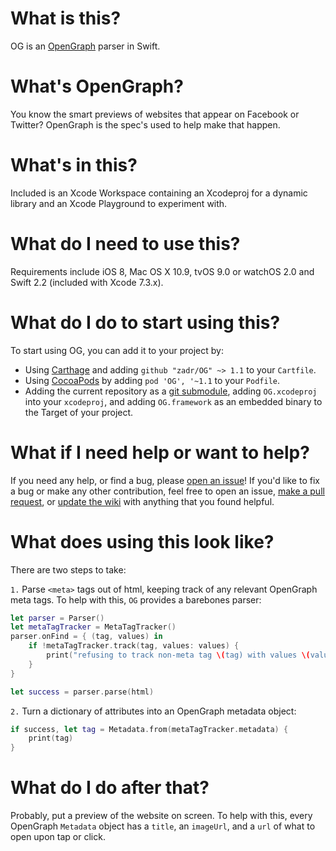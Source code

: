 What is this?
=====

OG is an [OpenGraph](https://ogp.me) parser in Swift.

What's OpenGraph?
=====
You know the smart previews of websites that appear on Facebook or Twitter? OpenGraph is the spec's used to help make that happen.

What's in this?
=====

Included is an Xcode Workspace containing an Xcodeproj for a dynamic library and an Xcode Playground to experiment with. 

What do I need to use this?
=====

Requirements include iOS 8, Mac OS X 10.9, tvOS 9.0 or watchOS 2.0 and Swift 2.2 (included with Xcode 7.3.x).

What do I do to start using this?
=====

To start using OG, you can add it to your project by:
- Using [Carthage](https://github.com/Carthage/Carthage) and adding `github "zadr/OG" ~> 1.1` to your `Cartfile`.
- Using [CocoaPods](https://cocoapods.org) by adding `pod 'OG', '~1.1` to your `Podfile`.
- Adding the current repository as a [git submodule](https://git-scm.com/docs/git-submodule), adding `OG.xcodeproj` into your `xcodeproj`, and adding `OG.framework` as an embedded binary to the Target of your project.

What if I need help or want to help?
=====

If you need any help, or find a bug, please [open an issue](https://github.com/zadr/OG/issues)! If you'd like to fix a bug or make any other contribution, feel free to open an issue, [make a pull request](https://github.com/zadr/OG/pulls), or [update the wiki](https://github.com/zadr/OG/wiki) with anything that you found helpful.

What does using this look like?
=====

There are two steps to take:

`1.` Parse `<meta>` tags out of html, keeping track of any relevant OpenGraph meta tags. To help with this, `OG` provides a barebones parser:

```swift
let parser = Parser()
let metaTagTracker = MetaTagTracker()
parser.onFind = { (tag, values) in
	if !metaTagTracker.track(tag, values: values) {
		print("refusing to track non-meta tag \(tag) with values \(values)")
	}
}

let success = parser.parse(html)
```

`2.` Turn a dictionary of attributes into an OpenGraph metadata object:

```swift
if success, let tag = Metadata.from(metaTagTracker.metadata) {
	print(tag)
}
```

What do I do after that?
=====
Probably, put a preview of the website on screen. To help with this, every OpenGraph `Metadata` object has a `title`, an `imageUrl`, and a `url` of what to open upon tap or click.
